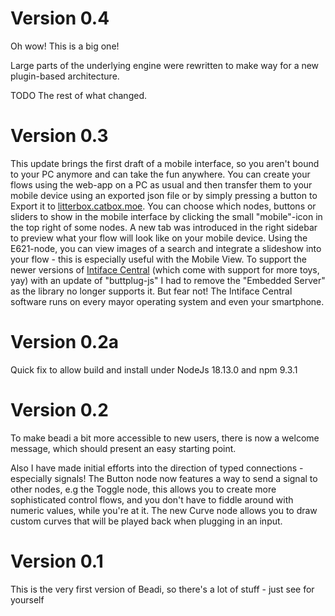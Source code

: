 # Version 0.4

Oh wow! This is a big one!

Large parts of the underlying engine were rewritten to make way for a new plugin-based architecture.

TODO The rest of what changed.

# Version 0.3

This update brings the first draft of a mobile interface, so you aren't bound to your PC anymore and can take the fun anywhere. You can create your flows using the web-app on a PC as usual and then transfer them to your mobile device using an exported json file or by simply pressing a button to Export it to [litterbox.catbox.moe](https://litterbox.catbox.moe).
You can choose which nodes, buttons or sliders to show in the mobile interface by clicking the small "mobile"-icon in the top right of some nodes.
A new tab was introduced in the right sidebar to preview what your flow will look like on your mobile device.
Using the E621-node, you can view images of a search and integrate a slideshow into your flow - this is especially useful with the Mobile View.
To support the newer versions of [Intiface Central](https://intiface.com/central/) (which come with support for more toys, yay) with an update of "buttplug-js" I had to remove the "Embedded Server" as the library no longer supports it. But fear not! The Intiface Central software runs on every mayor operating system and even your smartphone.

# Version 0.2a

Quick fix to allow build and install under NodeJs 18.13.0 and npm 9.3.1

# Version 0.2

To make beadi a bit more accessible to new users, there is now a welcome message, which should present an easy starting point.

Also I have made initial efforts into the direction of typed connections - especially signals! The Button node now features a way to send a signal to other nodes, e.g the Toggle node, this allows you to create more sophisticated control flows, and you don't have to fiddle around with numeric values, while you're at it.
The new Curve node allows you to draw custom curves that will be played back when plugging in an input.

# Version 0.1

This is the very first version of Beadi, so there's a lot of stuff - just see for yourself
